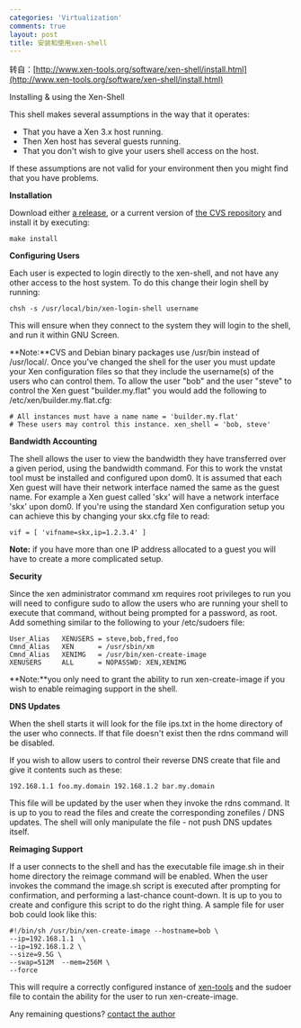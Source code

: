 ```yaml
--- 
categories: 'Virtualization'
comments: true
layout: post
title: 安装和使用xen-shell
---
```

转自：[http://www.xen-tools.org/software/xen-shell/install.html](http://www.xen-tools.org/software/xen-shell/install.html)

Installing & using the Xen-Shell 

This shell makes several assumptions in the way that it operates: 

* That you have a Xen 3.x host running. 
* Then Xen host has several guests running. 
* That you don't wish to give your users shell access on the host. 

If these assumptions are not valid for your environment then you might find that you have problems. 

**Installation**

Download either [a release](http://www.xen-tools.org/releases.html), or a current version of [the CVS repository](http://www.xen-tools.org/cvs.html) and install it by executing:

`make install`

**Configuring Users**

Each user is expected to login directly to the xen-shell, and not have any other access to the host system. To do this change their login shell by running:


`chsh -s /usr/local/bin/xen-login-shell username`

This will ensure when they connect to the system they will login to the shell, and run it within GNU Screen. 

**Note:**CVS and Debian binary packages use /usr/bin instead of /usr/local/. 
Once you've changed the shell for the user you must update your Xen configuration files so that they include the username(s) of the users who can control them. 
To allow the user "bob" and the user "steve" to control the Xen guest "builder.my.flat" you would add the following to /etc/xen/builder.my.flat.cfg:

```
# All instances must have a name name = 'builder.my.flat'     
# These users may control this instance. xen_shell = 'bob, steve' 
```

**Bandwidth Accounting**

The shell allows the user to view the bandwidth they have transferred over a given period, using the bandwidth command. 
For this to work the vnstat tool must be installed and configured upon dom0. It is assumed that each Xen guest will have their network interface named the same as the guest name. 
For example a Xen guest called 'skx' will have a network interface 'skx' upon dom0. If you're using the standard Xen configuration setup you can achieve this by changing your skx.cfg file to read:

`vif = [ 'vifname=skx,ip=1.2.3.4' ]`

**Note:** if you have more than one IP address allocated to a guest you will have to create a more complicated setup. 


**Security**

Since the xen administrator command xm requires root privileges to run you will need to configure sudo to allow the users who are running your shell to execute that command, without being prompted for a password, as root. 
Add something similar to the following to your /etc/sudoers file:

```
User_Alias   XENUSERS = steve,bob,fred,foo 
Cmnd_Alias   XEN      = /usr/sbin/xm 
Cmnd_Alias   XENIMG   = /usr/bin/xen-create-image 
XENUSERS     ALL      = NOPASSWD: XEN,XENIMG 
```

**Note:**you only need to grant the ability to run xen-create-image if you wish to enable reimaging support in the shell. 

**DNS Updates**

When the shell starts it will look for the file ips.txt in the home directory of the user who connects. If that file doesn't exist then the rdns command will be disabled. 

If you wish to allow users to control their reverse DNS create that file and give it contents such as these:

`192.168.1.1 foo.my.domain 192.168.1.2 bar.my.domain`

This file will be updated by the user when they invoke the rdns command. It is up to you to read the files and create the corresponding zonefiles / DNS updates. The shell will only manipulate the file - not push DNS updates itself. 

**Reimaging Support**

If a user connects to the shell and has the executable file image.sh in their home directory the reimage command will be enabled. 
When the user invokes the command the image.sh script is executed after prompting for confirmation, and performing a last-chance count-down. 
It is up to you to create and configure this script to do the right thing. A sample file for user bob could look like this:

```
#!/bin/sh /usr/bin/xen-create-image --hostname=bob \  
--ip=192.168.1.1  \  
--ip=192.168.1.2 \  
--size=9.5G \  
--swap=512M  --mem=256M \  
--force 
```

This will require a correctly configured instance of [xen-tools](http://www.xen-tools.org/software/xen-tools/) and the sudoer file to contain the ability for the user to run xen-create-image.

Any remaining questions? [contact the author](http://www.xen-tools.org/contact/)

